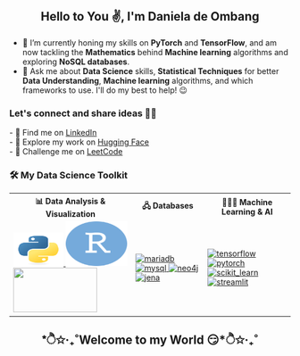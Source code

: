 

<h2 align="center">Hello to You ✌️, I'm Daniela de Ombang</h2>

- 🌱 I’m currently honing my skills on **PyTorch** and **TensorFlow**, and am now tackling the **Mathematics** behind **Machine learning** algorithms and exploring **NoSQL databases**.
- 💬 Ask me about **Data Science** skills, **Statistical Techniques** for better **Data Understanding**, **Machine learning** algorithms, and which frameworks to use. I'll do my best to help! 😉

<h3 align="left">Let's connect and share ideas 🤝🏻 </h3>
<p align="left">
- 💼 Find me on <a href="https://linkedin.com/in/daniela-de-ombang" target="_blank">LinkedIn </a> <br>
- 🤗 Explore my work on <a href="https://huggingface.co/DanWDO" target="_blank">Hugging Face</a> <br>
- 🧠 Challenge me on <a href="https://leetcode.com/u/WPDO" target="_blank">LeetCode</a> <br>
</p>


<h3 align="left"> 🛠️ My Data Science Toolkit</h3>

<table>
<tr> 
  <th> 📊 Data Analysis & Visualization </th>
  <th> 🖧 Databases </th>
  <th>👩🏻‍💻 Machine Learning & AI</th>  
</tr>
  
<tr>
  <td>
    <a href="https://www.python.org/" target="_blank" rel="noreferrer"> 
    <img src="https://raw.githubusercontent.com/devicons/devicon/master/icons/python/python-original.svg" alt="python" width="90" height="60" /> 
  </a> 
    <a href="https://www.r-project.org/" target="_blank" rel="noreferrer"> 
    <img src="https://raw.githubusercontent.com/devicons/devicon/master/icons/rstudio/rstudio-original.svg" alt="R" width="110" height="80"/> 
  </a>
  <a href= "https://www.microsoft.com/en-us/power-platform/products/power-bi" target="_blank" rel="noreferrer"> 
    <img width="150" height="80" src="https://upload.wikimedia.org/wikipedia/commons/c/cf/New_Power_BI_Logo.svg" />	
  </a>
  </td>
  <td>
    <a href="https://mariadb.org/" target="_blank" rel="noreferrer"> 
    <img src="https://cdn.simpleicons.org/mariadbfoundation/c17a5e" alt="mariadb" width="120" height="90"/> 
  </a> 
  <a href="https://www.mysql.com/" target="_blank" rel="noreferrer"> 
    <img src="https://cdn.simpleicons.org/mysql/4479A1" alt="mysql" width="90" height="60"/> 
  </a>
  <a href="https://www.mysql.com/" target="_blank" rel="noreferrer"> 
    <img src="https://cdn.simpleicons.org/neo4j/4581C3" alt="neo4j" width="90" height="70" />      
  </a>
  <a href="https://jena.apache.org/" target="_blank" rel="noreferrer"> 
    <img src="https://upload.wikimedia.org/wikipedia/commons/0/03/Apache_Jena_logo.svg" alt="jena" width="90" height="60"/> 
  </a>
  </td>
  
  <td>
    <a href="https://www.tensorflow.org" target="_blank" rel="noreferrer"> 
    <img src="https://cdn.simpleicons.org/tensorflow/FF6F00" alt="tensorflow" width="90" height="60"/> 
  </a> 
    <a href="https://pytorch.org/" target="_blank" rel="noreferrer"> 
    <img src="https://cdn.simpleicons.org/pytorch/EE4C2C" alt="pytorch" width="90" height="60"/> 
  </a> 
  <a href="https://scikit-learn.org/" target="_blank" rel="noreferrer"> 
    <img src="https://cdn.simpleicons.org/scikitlearn" alt="scikit_learn" width="90" height="60"/> 
  </a>
    <a href="https://streamlit.io/" target="_blank" rel="noreferrer"> 
    <img src="https://cdn.simpleicons.org/streamlit/FF4B4B" alt="streamlit" width="90" height="60"/> 
  </a>
  
  </td>
</tr>
</table>

<h2 align="center"> *ੈ✩‧₊˚Welcome to my World 😏*ੈ✩‧₊˚</h2>
